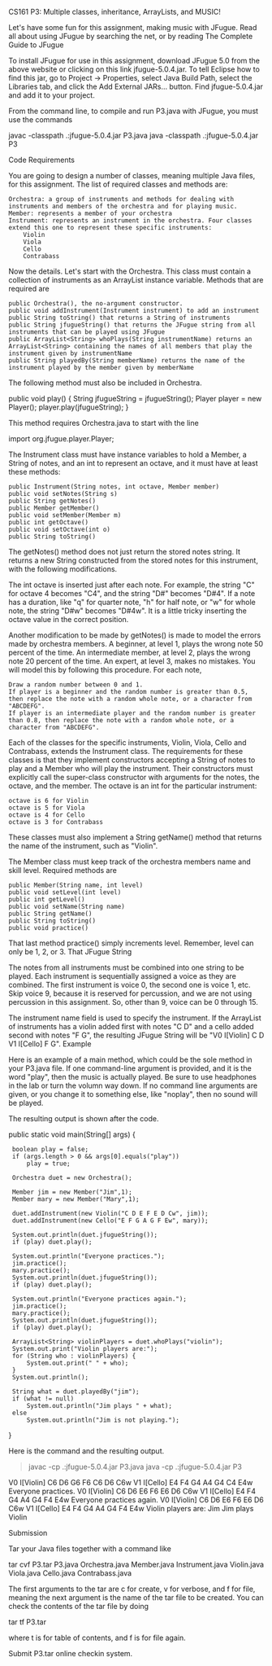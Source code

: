 
CS161 P3: Multiple classes, inheritance, ArrayLists, and MUSIC!

Let's have some fun for this assignment, making music with JFugue. Read all about using JFugue by searching the net, or by reading The Complete Guide to JFugue

To install JFugue for use in this assignment, download JFugue 5.0 from the above website or clicking on this link jfugue-5.0.4.jar. To tell Eclipse how to find this jar, go to Project -> Properties, select Java Build Path, select the Libraries tab, and click the Add External JARs… button. Find jfugue-5.0.4.jar and add it to your project.

From the command line, to compile and run P3.java with JFugue, you must use the commands

javac -classpath .:jfugue-5.0.4.jar P3.java
java -classpath .:jfugue-5.0.4.jar P3

Code Requirements

You are going to design a number of classes, meaning multiple Java files, for this assignment. The list of required classes and methods are:

    Orchestra: a group of instruments and methods for dealing with instruments and members of the orchestra and for playing music.
    Member: represents a member of your orchestra
    Instrument: represents an instrument in the orchestra. Four classes extend this one to represent these specific instruments:
        Violin
        Viola
        Cello
        Contrabass

Now the details. Let's start with the Orchestra. This class must contain a collection of instruments as an ArrayList<Instrument> instance variable. Methods that are required are

    public Orchestra(), the no-argument constructor.
    public void addInstrument(Instrument instrument) to add an instrument
    public String toString() that returns a String of instruments
    public String jfugueString() that returns the JFugue string from all instruments that can be played using JFugue
    public ArrayList<String> whoPlays(String instrumentName) returns an ArrayList<String> containing the names of all members that play the instrument given by instrumentName
    public String playedBy(String memberName) returns the name of the instrument played by the member given by memberName

The following method must also be included in Orchestra.

public void play() {
     String jfugueString = jfugueString();
     Player player = new Player();
     player.play(jfugueString);
 }

This method requires Orchestra.java to start with the line

import org.jfugue.player.Player;

The Instrument class must have instance variables to hold a Member, a String of notes, and an int to represent an octave, and it must have at least these methods:

    public Instrument(String notes, int octave, Member member)
    public void setNotes(String s)
    public String getNotes()
    public Member getMember()
    public void setMember(Member m)
    public int getOctave()
    public void setOctave(int o)
    public String toString()

The getNotes() method does not just return the stored notes string. It returns a new String constructed from the stored notes for this instrument, with the following modifications.

The int octave is inserted just after each note. For example, the string "C" for octave 4 becomes "C4", and the string "D#" becomes "D#4". If a note has a duration, like "q" for quarter note, "h" for half note, or "w" for whole note, the string "D#w" becomes "D#4w". It is a little tricky inserting the octave value in the correct position.

Another modification to be made by getNotes() is made to model the errors made by orchestra members. A beginner, at level 1, plays the wrong note 50 percent of the time. An intermediate member, at level 2, plays the wrong note 20 percent of the time. An expert, at level 3, makes no mistakes. You will model this by following this procedure. For each note,

    Draw a random number between 0 and 1.
    If player is a beginner and the random number is greater than 0.5, then replace the note with a random whole note, or a character from "ABCDEFG".
    If player is an intermediate player and the random number is greater than 0.8, then replace the note with a random whole note, or a character from "ABCDEFG".

Each of the classes for the specific instruments, Violin, Viola, Cello and Contrabass, extends the Instrument class. The requirements for these classes is that they implement constructors accepting a String of notes to play and a Member who will play the instrument. Their constructors must explicitly call the super-class constructor with arguments for the notes, the octave, and the member. The octave is an int for the particular instrument:

    octave is 6 for Violin
    octave is 5 for Viola
    octave is 4 for Cello
    octave is 3 for Contrabass

These classes must also implement a String getName() method that returns the name of the instrument, such as "Violin".

The Member class must keep track of the orchestra members name and skill level. Required methods are

    public Member(String name, int level)
    public void setLevel(int level)
    public int getLevel()
    public void setName(String name)
    public String getName()
    public String toString()
    public void practice()

That last method practice() simply increments level. Remember, level can only be 1, 2, or 3.
That JFugue String

The notes from all instruments must be combined into one string to be played. Each instrument is sequentially assigned a voice as they are combined. The first instrument is voice 0, the second one is voice 1, etc. Skip voice 9, because it is reserved for percussion, and we are not using percussion in this assignment. So, other than 9, voice can be 0 through 15.

The instrument name field is used to specify the instrument. If the ArrayList<Instrument> of instruments has a violin added first with notes "C D" and a cello added second with notes "F G", the resulting JFugue String will be "V0 I[Violin] C D V1 I[Cello] F G".
Example

Here is an example of a main method, which could be the sole method in your P3.java file. If one command-line argument is provided, and it is the word "play", then the music is actually played. Be sure to use headphones in the lab or turn the volumn way down. If no command line arguments are given, or you change it to something else, like "noplay", then no sound will be played.

The resulting output is shown after the code.

public static void main(String[] args) {

     boolean play = false;
     if (args.length > 0 && args[0].equals("play"))
         play = true;

     Orchestra duet = new Orchestra();

     Member jim = new Member("Jim",1);
     Member mary = new Member("Mary",1);

     duet.addInstrument(new Violin("C D E F E D Cw", jim));
     duet.addInstrument(new Cello("E F G A G F Ew", mary));

     System.out.println(duet.jfugueString());
     if (play) duet.play();

     System.out.println("Everyone practices.");
     jim.practice();
     mary.practice();
     System.out.println(duet.jfugueString());
     if (play) duet.play();

     System.out.println("Everyone practices again.");
     jim.practice();
     mary.practice();
     System.out.println(duet.jfugueString());
     if (play) duet.play();

     ArrayList<String> violinPlayers = duet.whoPlays("violin");
     System.out.print("Violin players are:");
     for (String who : violinPlayers) {
         System.out.print(" " + who);
     }
     System.out.println();

     String what = duet.playedBy("jim");
     if (what != null)
         System.out.println("Jim plays " + what);
     else
         System.out.println("Jim is not playing.");

 }

Here is the command and the resulting output.

> javac -cp .:jfugue-5.0.4.jar P3.java
> java -cp .:jfugue-5.0.4.jar P3

 V0 I[Violin]  C6 D6 G6 F6 C6 D6 C6w V1 I[Cello]  E4 F4 G4 A4 G4 C4 E4w
Everyone practices.
 V0 I[Violin]  C6 D6 E6 F6 E6 D6 C6w V1 I[Cello]  E4 F4 G4 A4 G4 F4 E4w
Everyone practices again.
 V0 I[Violin]  C6 D6 E6 F6 E6 D6 C6w V1 I[Cello]  E4 F4 G4 A4 G4 F4 E4w
Violin players are: Jim
Jim plays Violin

Submission

Tar your Java files together with a command like

tar cvf P3.tar P3.java Orchestra.java Member.java Instrument.java Violin.java Viola.java Cello.java Contrabass.java

The first arguments to the tar are c for create, v for verbose, and f for file, meaning the next argument is the name of the tar file to be created. You can check the contents of the tar file by doing

tar tf P3.tar

where t is for table of contents, and f is for file again.

Submit P3.tar online checkin system.

